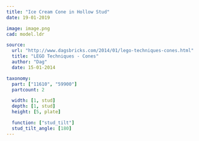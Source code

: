 ```yaml
---
title: "Ice Cream Cone in Hollow Stud"
date: 19-01-2019

image: image.png
cad: model.ldr

source:
  url: "http://www.dagsbricks.com/2014/01/lego-techniques-cones.html"
  title: "LEGO Techniques - Cones"
  author: "Dag"
  date: 15-01-2014

taxonomy:
  part: ["11610", "59900"]
  partcount: 2

  width: [1, stud]
  depth: [1, stud]
  height: [5, plate]

  function: ["stud_tilt"]
  stud_tilt_angle: [180]
---
```

